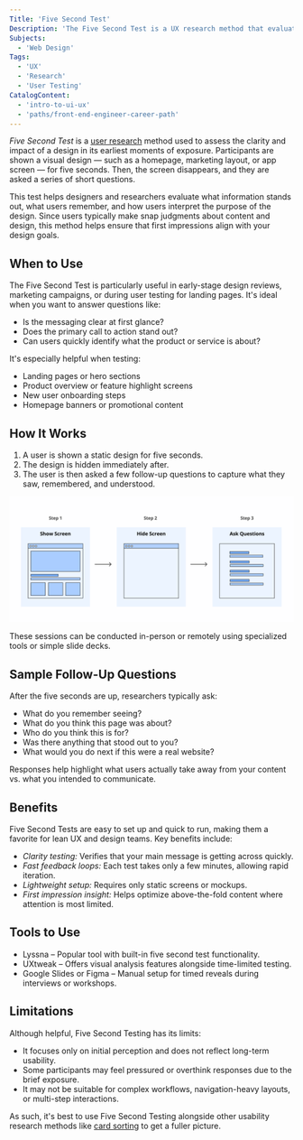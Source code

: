 ```yaml
---
Title: 'Five Second Test'
Description: 'The Five Second Test is a UX research method that evaluates what users recall and understand after viewing a design for five seconds.'
Subjects:
  - 'Web Design'
Tags:
  - 'UX'
  - 'Research'
  - 'User Testing'
CatalogContent:
  - 'intro-to-ui-ux'
  - 'paths/front-end-engineer-career-path'
---
```


*Five Second Test* is a [user research](https://codecademy.com/resources/docs/uiux/user-research) method used to assess the clarity and impact of a design in its earliest moments of exposure. Participants are shown a visual design — such as a homepage, marketing layout, or app screen — for five seconds. Then, the screen disappears, and they are asked a series of short questions.

This test helps designers and researchers evaluate what information stands out, what users remember, and how users interpret the purpose of the design. Since users typically make snap judgments about content and design, this method helps ensure that first impressions align with your design goals.

## When to Use

The Five Second Test is particularly useful in early-stage design reviews, marketing campaigns, or during user testing for landing pages. It's ideal when you want to answer questions like:

- Is the messaging clear at first glance?
- Does the primary call to action stand out?
- Can users quickly identify what the product or service is about?

It's especially helpful when testing:

- Landing pages or hero sections
- Product overview or feature highlight screens
- New user onboarding steps
- Homepage banners or promotional content

## How It Works

1. A user is shown a static design for five seconds.
2. The design is hidden immediately after.
3. The user is then asked a few follow-up questions to capture what they saw, remembered, and understood.

![A three-step diagram illustrating the Five Second Test process: showing a screen, hiding it, and asking follow-up questions](https://raw.githubusercontent.com/Codecademy/docs/main/media/five-second-test-flow.png)

These sessions can be conducted in-person or remotely using specialized tools or simple slide decks.

## Sample Follow-Up Questions

After the five seconds are up, researchers typically ask:

- What do you remember seeing?
- What do you think this page was about?
- Who do you think this is for?
- Was there anything that stood out to you?
- What would you do next if this were a real website?

Responses help highlight what users actually take away from your content vs. what you intended to communicate.

## Benefits

Five Second Tests are easy to set up and quick to run, making them a favorite for lean UX and design teams. Key benefits include:

- *Clarity testing:* Verifies that your main message is getting across quickly.
- *Fast feedback loops:* Each test takes only a few minutes, allowing rapid iteration.
- *Lightweight setup:* Requires only static screens or mockups.
- *First impression insight:* Helps optimize above-the-fold content where attention is most limited.

## Tools to Use

- Lyssna – Popular tool with built-in five second test functionality.
- UXtweak – Offers visual analysis features alongside time-limited testing.
- Google Slides or Figma – Manual setup for timed reveals during interviews or workshops.

## Limitations

Although helpful, Five Second Testing has its limits:

- It focuses only on initial perception and does not reflect long-term usability.
- Some participants may feel pressured or overthink responses due to the brief exposure.
- It may not be suitable for complex workflows, navigation-heavy layouts, or multi-step interactions.

As such, it's best to use Five Second Testing alongside other usability research methods like [card sorting](https://www.codecademy.com/resources/docs/uiux/card-sorting) to get a fuller picture.
